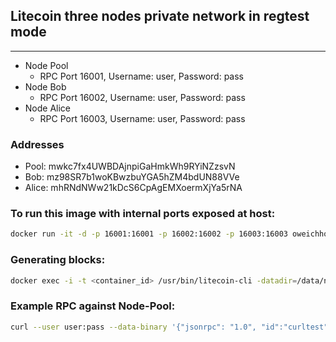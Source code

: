 ## Litecoin three nodes private network in regtest mode
---------------------------------------------------

- Node Pool
  - RPC Port 16001, Username: user, Password: pass
- Node Bob
  - RPC Port 16002, Username: user, Password: pass
- Node Alice
  - RPC Port 16003, Username: user, Password: pass

### Addresses

- Pool:  mwkc7fx4UWBDAjnpiGaHmkWh9RYiNZzsvN
- Bob:   mz98SR7b1woKBwzbuYGA5hZM4bdUN88VVe
- Alice: mhRNdNWw21kDcS6CpAgEMXoermXjYa5rNA

### To run this image with internal ports exposed at host:

```bash
docker run -it -d -p 16001:16001 -p 16002:16002 -p 16003:16003 oweichhold/litecoin-private-testnet
```

### Generating blocks:

```bash
docker exec -i -t <container_id> /usr/bin/litecoin-cli -datadir=/data/node-pool generate 1
```

### Example RPC against Node-Pool:

```bash
curl --user user:pass --data-binary '{"jsonrpc": "1.0", "id":"curltest", "method": "getinfo", "params": [] }' -H 'content-type: application/json;' http://127.0.0.1:16001/
```
